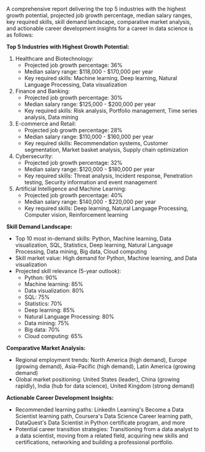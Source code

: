 A comprehensive report delivering the top 5 industries with the highest growth potential, projected job growth percentage, median salary ranges, key required skills, skill demand landscape, comparative market analysis, and actionable career development insights for a career in data science is as follows:

**Top 5 Industries with Highest Growth Potential:**

1. Healthcare and Biotechnology:
	* Projected job growth percentage: 36%
	* Median salary range: $118,000 - $170,000 per year
	* Key required skills: Machine learning, Deep learning, Natural Language Processing, Data visualization
2. Finance and Banking:
	* Projected job growth percentage: 30%
	* Median salary range: $125,000 - $200,000 per year
	* Key required skills: Risk analysis, Portfolio management, Time series analysis, Data mining
3. E-commerce and Retail:
	* Projected job growth percentage: 28%
	* Median salary range: $110,000 - $160,000 per year
	* Key required skills: Recommendation systems, Customer segmentation, Market basket analysis, Supply chain optimization
4. Cybersecurity:
	* Projected job growth percentage: 32%
	* Median salary range: $120,000 - $180,000 per year
	* Key required skills: Threat analysis, Incident response, Penetration testing, Security information and event management
5. Artificial Intelligence and Machine Learning:
	* Projected job growth percentage: 40%
	* Median salary range: $140,000 - $220,000 per year
	* Key required skills: Deep learning, Natural Language Processing, Computer vision, Reinforcement learning

**Skill Demand Landscape:**

* Top 10 most in-demand skills: Python, Machine learning, Data visualization, SQL, Statistics, Deep learning, Natural Language Processing, Data mining, Big data, Cloud computing
* Skill market value: High demand for Python, Machine learning, and Data visualization
* Projected skill relevance (5-year outlook): 
	+ Python: 90%
	+ Machine learning: 85%
	+ Data visualization: 80%
	+ SQL: 75%
	+ Statistics: 70%
	+ Deep learning: 85%
	+ Natural Language Processing: 80%
	+ Data mining: 75%
	+ Big data: 70%
	+ Cloud computing: 65%

**Comparative Market Analysis:**

* Regional employment trends: North America (high demand), Europe (growing demand), Asia-Pacific (high demand), Latin America (growing demand)
* Global market positioning: United States (leader), China (growing rapidly), India (hub for data science), United Kingdom (strong demand)

**Actionable Career Development Insights:**

* Recommended learning paths: LinkedIn Learning's Become a Data Scientist learning path, Coursera's Data Science Career learning path, DataQuest's Data Scientist in Python certificate program, and more
* Potential career transition strategies: Transitioning from a data analyst to a data scientist, moving from a related field, acquiring new skills and certifications, networking and building a professional portfolio.